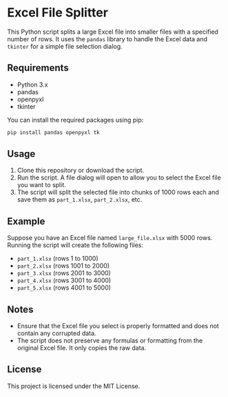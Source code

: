 # Excel File Splitter

This Python script splits a large Excel file into smaller files with a specified number of rows. It uses the `pandas` library to handle the Excel data and `tkinter` for a simple file selection dialog.

## Requirements

- Python 3.x
- pandas
- openpyxl
- tkinter

You can install the required packages using pip:

```bash
pip install pandas openpyxl tk
```

## Usage

1. Clone this repository or download the script.
2. Run the script. A file dialog will open to allow you to select the Excel file you want to split.
3. The script will split the selected file into chunks of 1000 rows each and save them as `part_1.xlsx`, `part_2.xlsx`, etc.

## Example

Suppose you have an Excel file named `large_file.xlsx` with 5000 rows. Running the script will create the following files:

- `part_1.xlsx` (rows 1 to 1000)
- `part_2.xlsx` (rows 1001 to 2000)
- `part_3.xlsx` (rows 2001 to 3000)
- `part_4.xlsx` (rows 3001 to 4000)
- `part_5.xlsx` (rows 4001 to 5000)

## Notes

- Ensure that the Excel file you select is properly formatted and does not contain any corrupted data.
- The script does not preserve any formulas or formatting from the original Excel file. It only copies the raw data.

## License

This project is licensed under the MIT License.
